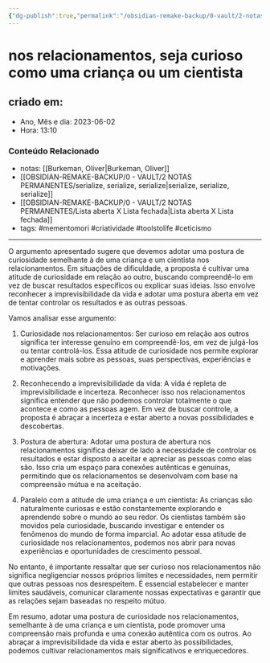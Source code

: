 ```yaml
---
{"dg-publish":true,"permalink":"/obsidian-remake-backup/0-vault/2-notas-permanentes/nos-relacionamentos-seja-curioso-como-uma-crianca-ou-um-cientista/","tags":["permanente","mementomori","criatividade","toolstolife","ceticismo"],"dgHomeLink":true,"dgShowLocalGraph":true,"dgShowFileTree":true,"dgEnableSearch":true,"noteIcon":""}
---
```


# nos relacionamentos, seja curioso como uma criança ou um cientista

## criado em: 
-  Ano, Mês e dia: 2023-06-02
- Hora: 13:10

### Conteúdo Relacionado
- notas: [[Burkeman, Oliver\|Burkeman, Oliver]]
- [[OBSIDIAN-REMAKE-BACKUP/0 - VAULT/2 NOTAS PERMANENTES/serialize, serialize, serialize\|serialize, serialize, serialize]]
- [[OBSIDIAN-REMAKE-BACKUP/0 - VAULT/2 NOTAS PERMANENTES/Lista aberta X Lista fechada\|Lista aberta X Lista fechada]]
- tags: #mementomori #criatividade #toolstolife #ceticismo 
---

O argumento apresentado sugere que devemos adotar uma postura de curiosidade semelhante à de uma criança e um cientista nos relacionamentos. Em situações de dificuldade, a proposta é cultivar uma atitude de curiosidade em relação ao outro, buscando compreendê-lo em vez de buscar resultados específicos ou explicar suas ideias. Isso envolve reconhecer a imprevisibilidade da vida e adotar uma postura aberta em vez de tentar controlar os resultados e as outras pessoas.

Vamos analisar esse argumento:

1. Curiosidade nos relacionamentos:
Ser curioso em relação aos outros significa ter interesse genuíno em compreendê-los, em vez de julgá-los ou tentar controlá-los. Essa atitude de curiosidade nos permite explorar e aprender mais sobre as pessoas, suas perspectivas, experiências e motivações.

2. Reconhecendo a imprevisibilidade da vida:
A vida é repleta de imprevisibilidade e incerteza. Reconhecer isso nos relacionamentos significa entender que não podemos controlar totalmente o que acontece e como as pessoas agem. Em vez de buscar controle, a proposta é abraçar a incerteza e estar aberto a novas possibilidades e descobertas.

3. Postura de abertura:
Adotar uma postura de abertura nos relacionamentos significa deixar de lado a necessidade de controlar os resultados e estar disposto a aceitar e apreciar as pessoas como elas são. Isso cria um espaço para conexões autênticas e genuínas, permitindo que os relacionamentos se desenvolvam com base na compreensão mútua e na aceitação.

4. Paralelo com a atitude de uma criança e um cientista:
As crianças são naturalmente curiosas e estão constantemente explorando e aprendendo sobre o mundo ao seu redor. Os cientistas também são movidos pela curiosidade, buscando investigar e entender os fenômenos do mundo de forma imparcial. Ao adotar essa atitude de curiosidade nos relacionamentos, podemos nos abrir para novas experiências e oportunidades de crescimento pessoal.

No entanto, é importante ressaltar que ser curioso nos relacionamentos não significa negligenciar nossos próprios limites e necessidades, nem permitir que outras pessoas nos desrespeitem. É essencial estabelecer e manter limites saudáveis, comunicar claramente nossas expectativas e garantir que as relações sejam baseadas no respeito mútuo.

Em resumo, adotar uma postura de curiosidade nos relacionamentos, semelhante à de uma criança e um cientista, pode promover uma compreensão mais profunda e uma conexão autêntica com os outros. Ao abraçar a imprevisibilidade da vida e estar aberto às possibilidades, podemos cultivar relacionamentos mais significativos e enriquecedores.